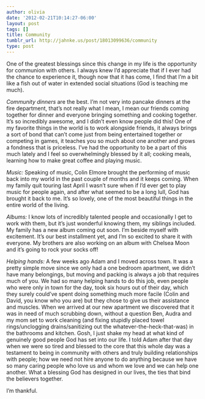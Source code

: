 ```yaml
---
author: olivia
date: '2012-02-21T10:14:27-06:00'
layout: post
tags: []
title: Community
tumblr_url: http://jahnke.us/post/18013099636/community
type: post
---
```


One of the greatest blessings since this change in my life is the opportunity for communion with others. I always knew I’d appreciate that if I ever had the chance to experience it, though now that it has come, I find that I’m a bit like a fish out of water in extended social situations (God is teaching me much). 

*Community dinners* are the best. I’m not very into pancake dinners at the fire department, that’s not really what I mean, I mean our friends coming together for dinner and everyone bringing something and cooking together. It’s so incredibly awesome, and I didn’t even know people did this! One of my favorite things in the world is to work alongside friends, it always brings a sort of bond that can’t come just from being entertained together or competing in games, it teaches you so much about one another and grows a fondness that is priceless. I’ve had the opportunity to be a part of this much lately and I feel so overwhelmingly blessed by it all; cooking meals, learning how to make great coffee and playing music. 

*Music:* Speaking of music, Colin Elmore brought the performing of music back into my world in the past couple of months and it keeps coming. When my family quit touring last April I wasn’t sure when if I’d ever get to play music for people again, and after what seemed to be a long lull, God has brought it back to me. It’s so lovely, one of the most beautiful things in the entire world of the living. 

*Albums:* I know lots of incredibly talented people and occasionally I get to work with them, but it’s just wonderful knowing them, my siblings included. My family has a new album coming out soon. I’m beside myself with excitement. It’s our best installment yet, and I’m so excited to share it with everyone. My brothers are also working on an album with Chelsea Moon and it’s going to rock your socks off!

*Helping hands:* A few weeks ago Adam and I moved across town. It was a pretty simple move since we only had a one bedroom apartment, we didn’t have many belongings, but moving and packing is always a job that requires much of you. We had so many helping hands to do this job, even people who were only in town for the day, took six hours out of their day, which they surely could’ve spent doing something much more facile (Colin and David, you know who you are) but they chose to give us their assistance and muscles. When we arrived at our new apartment we discovered that it was in need of much scrubbing down, without a question Ben, Audra and my mom set to work cleaning (and fixing stupidly placed towel rings/unclogging drains/sanitizing out the whatever-the-heck-that-was) in the bathrooms and kitchen. Gosh, I just shake my head at what kind of genuinely good people God has set into our life. I told Adam after that day when we were so tired and blessed to the core that this whole day was a testament to being in community with others and truly building relationships with people; how we need not hire anyone to do anything because we have so many caring people who love us and whom we love and we can help one another. What a blessing God has designed in our lives, the ties that bind the believers together. 

I’m thankful. 

